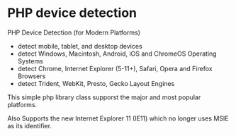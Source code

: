 PHP device detection
====================

PHP Device Detection (for Modern Platforms)
- detect mobile, tablet, and desktop devices
- detect Windows, Macintosh, Android, iOS and ChromeOS Operating Systems
- detect Chrome, Internet Explorer (5-11+), Safari, Opera and Firefox Browsers
- detect Trident, WebKit, Presto, Gecko Layout Engines

This simple php library class supporst the major and most popular platforms.

Also Supports the new Internet Explorer 11 (IE11) which no longer uses MSIE as its identifier.

